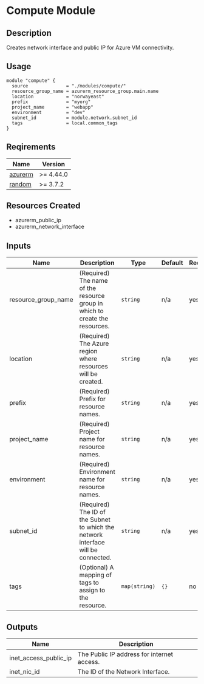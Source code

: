 # Compute Module

## Description

Creates network interface and public IP for Azure VM connectivity.

## Usage

```hcl
module "compute" {
  source              = "./modules/compute/"
  resource_group_name = azurerm_resource_group.main.name
  location            = "norwayeast"
  prefix              = "myorg"
  project_name        = "webapp"
  environment         = "dev"
  subnet_id           = module.network.subnet_id
  tags                = local.common_tags
}
```

## Reqirements

| Name                                                                            | Version   |
| ------------------------------------------------------------------------------- | --------- |
| <a href="https://registry.terraform.io/providers/hashicorp/azurerm">azurerm</a> | >= 4.44.0 |
| <a href="https://registry.terraform.io/providers/hashicorp/random">random</a>   | >= 3.7.2  |

## Resources Created

- azurerm_public_ip
- azurerm_network_interface

## Inputs

| Name                | Description                                                                       | Type          | Default | Required |
| ------------------- | --------------------------------------------------------------------------------- | ------------- | ------- | -------- |
| resource_group_name | (Required) The name of the resource group in which to create the resources.       | `string`      | n/a     | yes      |
| location            | (Required) The Azure region where resources will be created.                      | `string`      | n/a     | yes      |
| prefix              | (Required) Prefix for resource names.                                             | `string`      | n/a     | yes      |
| project_name        | (Required) Project name for resource names.                                       | `string`      | n/a     | yes      |
| environment         | (Required) Environment name for resource names.                                   | `string`      | n/a     | yes      |
| subnet_id           | (Required) The ID of the Subnet to which the network interface will be connected. | `string`      | n/a     | yes      |
| tags                | (Optional) A mapping of tags to assign to the resource.                           | `map(string)` | `{}`    | no       |

## Outputs

| Name                  | Description                                |
| --------------------- | ------------------------------------------ |
| inet_access_public_ip | The Public IP address for internet access. |
| inet_nic_id           | The ID of the Network Interface.           |

